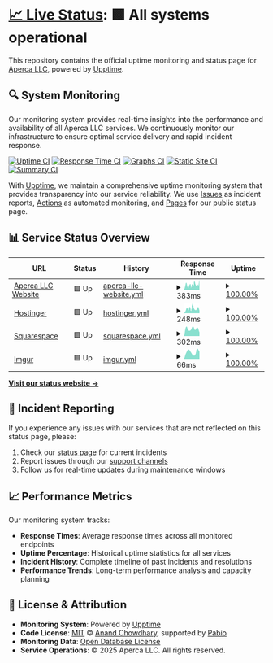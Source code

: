 # [📈 Live Status](https://apercallc.github.io/apercallc-upptime): <!--live status--> **🟩 All systems operational**

This repository contains the official uptime monitoring and status page for [Aperca LLC](https://apercallc.com), powered by [Upptime](https://github.com/upptime/upptime).

## 🔍 System Monitoring

Our monitoring system provides real-time insights into the performance and availability of all Aperca LLC services. We continuously monitor our infrastructure to ensure optimal service delivery and rapid incident response.

[![Uptime CI](https://github.com/apercallc/apercallc-upptime/workflows/Uptime%20CI/badge.svg)](https://github.com/apercallc/apercallc-upptime/actions?query=workflow%3A%22Uptime+CI%22)
[![Response Time CI](https://github.com/apercallc/apercallc-upptime/workflows/Response%20Time%20CI/badge.svg)](https://github.com/apercallc/apercallc-upptime/actions?query=workflow%3A%22Response+Time+CI%22)
[![Graphs CI](https://github.com/apercallc/apercallc-upptime/workflows/Graphs%20CI/badge.svg)](https://github.com/apercallc/apercallc-upptime/actions?query=workflow%3A%22Graphs+CI%22)
[![Static Site CI](https://github.com/apercallc/apercallc-upptime/workflows/Static%20Site%20CI/badge.svg)](https://github.com/apercallc/apercallc-upptime/actions?query=workflow%3A%22Static+Site+CI%22)
[![Summary CI](https://github.com/apercallc/apercallc-upptime/workflows/Summary%20CI/badge.svg)](https://github.com/apercallc/apercallc-upptime/actions?query=workflow%3A%22Summary+CI%22)

With [Upptime](https://upptime.js.org), we maintain a comprehensive uptime monitoring system that provides transparency into our service reliability. We use [Issues](https://github.com/apercallc/apercallc-upptime/issues) as incident reports, [Actions](https://github.com/apercallc/apercallc-upptime/actions) as automated monitoring, and [Pages](https://apercallc.github.io/apercallc-upptime) for our public status page.

## 📊 Service Status Overview

<!--start: status pages-->
<!-- This summary is generated by Upptime (https://github.com/upptime/upptime) -->
<!-- Do not edit this manually, your changes will be overwritten -->
<!-- prettier-ignore -->
| URL | Status | History | Response Time | Uptime |
| --- | ------ | ------- | ------------- | ------ |
| <img alt="" src="https://icons.duckduckgo.com/ip3/apercallc.com.ico" height="13"> [Aperca LLC Website](https://apercallc.com) | 🟩 Up | [aperca-llc-website.yml](https://github.com/apercallc/apercallc-upptime/commits/HEAD/history/aperca-llc-website.yml) | <details><summary><img alt="Response time graph" src="./graphs/aperca-llc-website/response-time-week.png" height="20"> 383ms</summary><br><a href="https://apercallc.github.io/apercallc-upptime/history/aperca-llc-website"><img alt="Response time 383" src="https://img.shields.io/endpoint?url=https%3A%2F%2Fraw.githubusercontent.com%2Fapercallc%2Fapercallc-upptime%2FHEAD%2Fapi%2Faperca-llc-website%2Fresponse-time.json"></a><br><a href="https://apercallc.github.io/apercallc-upptime/history/aperca-llc-website"><img alt="24-hour response time 556" src="https://img.shields.io/endpoint?url=https%3A%2F%2Fraw.githubusercontent.com%2Fapercallc%2Fapercallc-upptime%2FHEAD%2Fapi%2Faperca-llc-website%2Fresponse-time-day.json"></a><br><a href="https://apercallc.github.io/apercallc-upptime/history/aperca-llc-website"><img alt="7-day response time 383" src="https://img.shields.io/endpoint?url=https%3A%2F%2Fraw.githubusercontent.com%2Fapercallc%2Fapercallc-upptime%2FHEAD%2Fapi%2Faperca-llc-website%2Fresponse-time-week.json"></a><br><a href="https://apercallc.github.io/apercallc-upptime/history/aperca-llc-website"><img alt="30-day response time 383" src="https://img.shields.io/endpoint?url=https%3A%2F%2Fraw.githubusercontent.com%2Fapercallc%2Fapercallc-upptime%2FHEAD%2Fapi%2Faperca-llc-website%2Fresponse-time-month.json"></a><br><a href="https://apercallc.github.io/apercallc-upptime/history/aperca-llc-website"><img alt="1-year response time 383" src="https://img.shields.io/endpoint?url=https%3A%2F%2Fraw.githubusercontent.com%2Fapercallc%2Fapercallc-upptime%2FHEAD%2Fapi%2Faperca-llc-website%2Fresponse-time-year.json"></a></details> | <details><summary><a href="https://apercallc.github.io/apercallc-upptime/history/aperca-llc-website">100.00%</a></summary><a href="https://apercallc.github.io/apercallc-upptime/history/aperca-llc-website"><img alt="All-time uptime 100.00%" src="https://img.shields.io/endpoint?url=https%3A%2F%2Fraw.githubusercontent.com%2Fapercallc%2Fapercallc-upptime%2FHEAD%2Fapi%2Faperca-llc-website%2Fuptime.json"></a><br><a href="https://apercallc.github.io/apercallc-upptime/history/aperca-llc-website"><img alt="24-hour uptime 100.00%" src="https://img.shields.io/endpoint?url=https%3A%2F%2Fraw.githubusercontent.com%2Fapercallc%2Fapercallc-upptime%2FHEAD%2Fapi%2Faperca-llc-website%2Fuptime-day.json"></a><br><a href="https://apercallc.github.io/apercallc-upptime/history/aperca-llc-website"><img alt="7-day uptime 100.00%" src="https://img.shields.io/endpoint?url=https%3A%2F%2Fraw.githubusercontent.com%2Fapercallc%2Fapercallc-upptime%2FHEAD%2Fapi%2Faperca-llc-website%2Fuptime-week.json"></a><br><a href="https://apercallc.github.io/apercallc-upptime/history/aperca-llc-website"><img alt="30-day uptime 100.00%" src="https://img.shields.io/endpoint?url=https%3A%2F%2Fraw.githubusercontent.com%2Fapercallc%2Fapercallc-upptime%2FHEAD%2Fapi%2Faperca-llc-website%2Fuptime-month.json"></a><br><a href="https://apercallc.github.io/apercallc-upptime/history/aperca-llc-website"><img alt="1-year uptime 100.00%" src="https://img.shields.io/endpoint?url=https%3A%2F%2Fraw.githubusercontent.com%2Fapercallc%2Fapercallc-upptime%2FHEAD%2Fapi%2Faperca-llc-website%2Fuptime-year.json"></a></details>
| <img alt="" src="https://icons.duckduckgo.com/ip3/www.hostinger.com.ico" height="13"> [Hostinger](https://www.hostinger.com/) | 🟩 Up | [hostinger.yml](https://github.com/apercallc/apercallc-upptime/commits/HEAD/history/hostinger.yml) | <details><summary><img alt="Response time graph" src="./graphs/hostinger/response-time-week.png" height="20"> 248ms</summary><br><a href="https://apercallc.github.io/apercallc-upptime/history/hostinger"><img alt="Response time 241" src="https://img.shields.io/endpoint?url=https%3A%2F%2Fraw.githubusercontent.com%2Fapercallc%2Fapercallc-upptime%2FHEAD%2Fapi%2Fhostinger%2Fresponse-time.json"></a><br><a href="https://apercallc.github.io/apercallc-upptime/history/hostinger"><img alt="24-hour response time 246" src="https://img.shields.io/endpoint?url=https%3A%2F%2Fraw.githubusercontent.com%2Fapercallc%2Fapercallc-upptime%2FHEAD%2Fapi%2Fhostinger%2Fresponse-time-day.json"></a><br><a href="https://apercallc.github.io/apercallc-upptime/history/hostinger"><img alt="7-day response time 248" src="https://img.shields.io/endpoint?url=https%3A%2F%2Fraw.githubusercontent.com%2Fapercallc%2Fapercallc-upptime%2FHEAD%2Fapi%2Fhostinger%2Fresponse-time-week.json"></a><br><a href="https://apercallc.github.io/apercallc-upptime/history/hostinger"><img alt="30-day response time 241" src="https://img.shields.io/endpoint?url=https%3A%2F%2Fraw.githubusercontent.com%2Fapercallc%2Fapercallc-upptime%2FHEAD%2Fapi%2Fhostinger%2Fresponse-time-month.json"></a><br><a href="https://apercallc.github.io/apercallc-upptime/history/hostinger"><img alt="1-year response time 241" src="https://img.shields.io/endpoint?url=https%3A%2F%2Fraw.githubusercontent.com%2Fapercallc%2Fapercallc-upptime%2FHEAD%2Fapi%2Fhostinger%2Fresponse-time-year.json"></a></details> | <details><summary><a href="https://apercallc.github.io/apercallc-upptime/history/hostinger">100.00%</a></summary><a href="https://apercallc.github.io/apercallc-upptime/history/hostinger"><img alt="All-time uptime 100.00%" src="https://img.shields.io/endpoint?url=https%3A%2F%2Fraw.githubusercontent.com%2Fapercallc%2Fapercallc-upptime%2FHEAD%2Fapi%2Fhostinger%2Fuptime.json"></a><br><a href="https://apercallc.github.io/apercallc-upptime/history/hostinger"><img alt="24-hour uptime 100.00%" src="https://img.shields.io/endpoint?url=https%3A%2F%2Fraw.githubusercontent.com%2Fapercallc%2Fapercallc-upptime%2FHEAD%2Fapi%2Fhostinger%2Fuptime-day.json"></a><br><a href="https://apercallc.github.io/apercallc-upptime/history/hostinger"><img alt="7-day uptime 100.00%" src="https://img.shields.io/endpoint?url=https%3A%2F%2Fraw.githubusercontent.com%2Fapercallc%2Fapercallc-upptime%2FHEAD%2Fapi%2Fhostinger%2Fuptime-week.json"></a><br><a href="https://apercallc.github.io/apercallc-upptime/history/hostinger"><img alt="30-day uptime 100.00%" src="https://img.shields.io/endpoint?url=https%3A%2F%2Fraw.githubusercontent.com%2Fapercallc%2Fapercallc-upptime%2FHEAD%2Fapi%2Fhostinger%2Fuptime-month.json"></a><br><a href="https://apercallc.github.io/apercallc-upptime/history/hostinger"><img alt="1-year uptime 100.00%" src="https://img.shields.io/endpoint?url=https%3A%2F%2Fraw.githubusercontent.com%2Fapercallc%2Fapercallc-upptime%2FHEAD%2Fapi%2Fhostinger%2Fuptime-year.json"></a></details>
| <img alt="" src="https://icons.duckduckgo.com/ip3/www.squarespace.com.ico" height="13"> [Squarespace](https://www.squarespace.com/) | 🟩 Up | [squarespace.yml](https://github.com/apercallc/apercallc-upptime/commits/HEAD/history/squarespace.yml) | <details><summary><img alt="Response time graph" src="./graphs/squarespace/response-time-week.png" height="20"> 302ms</summary><br><a href="https://apercallc.github.io/apercallc-upptime/history/squarespace"><img alt="Response time 326" src="https://img.shields.io/endpoint?url=https%3A%2F%2Fraw.githubusercontent.com%2Fapercallc%2Fapercallc-upptime%2FHEAD%2Fapi%2Fsquarespace%2Fresponse-time.json"></a><br><a href="https://apercallc.github.io/apercallc-upptime/history/squarespace"><img alt="24-hour response time 151" src="https://img.shields.io/endpoint?url=https%3A%2F%2Fraw.githubusercontent.com%2Fapercallc%2Fapercallc-upptime%2FHEAD%2Fapi%2Fsquarespace%2Fresponse-time-day.json"></a><br><a href="https://apercallc.github.io/apercallc-upptime/history/squarespace"><img alt="7-day response time 302" src="https://img.shields.io/endpoint?url=https%3A%2F%2Fraw.githubusercontent.com%2Fapercallc%2Fapercallc-upptime%2FHEAD%2Fapi%2Fsquarespace%2Fresponse-time-week.json"></a><br><a href="https://apercallc.github.io/apercallc-upptime/history/squarespace"><img alt="30-day response time 326" src="https://img.shields.io/endpoint?url=https%3A%2F%2Fraw.githubusercontent.com%2Fapercallc%2Fapercallc-upptime%2FHEAD%2Fapi%2Fsquarespace%2Fresponse-time-month.json"></a><br><a href="https://apercallc.github.io/apercallc-upptime/history/squarespace"><img alt="1-year response time 326" src="https://img.shields.io/endpoint?url=https%3A%2F%2Fraw.githubusercontent.com%2Fapercallc%2Fapercallc-upptime%2FHEAD%2Fapi%2Fsquarespace%2Fresponse-time-year.json"></a></details> | <details><summary><a href="https://apercallc.github.io/apercallc-upptime/history/squarespace">100.00%</a></summary><a href="https://apercallc.github.io/apercallc-upptime/history/squarespace"><img alt="All-time uptime 100.00%" src="https://img.shields.io/endpoint?url=https%3A%2F%2Fraw.githubusercontent.com%2Fapercallc%2Fapercallc-upptime%2FHEAD%2Fapi%2Fsquarespace%2Fuptime.json"></a><br><a href="https://apercallc.github.io/apercallc-upptime/history/squarespace"><img alt="24-hour uptime 100.00%" src="https://img.shields.io/endpoint?url=https%3A%2F%2Fraw.githubusercontent.com%2Fapercallc%2Fapercallc-upptime%2FHEAD%2Fapi%2Fsquarespace%2Fuptime-day.json"></a><br><a href="https://apercallc.github.io/apercallc-upptime/history/squarespace"><img alt="7-day uptime 100.00%" src="https://img.shields.io/endpoint?url=https%3A%2F%2Fraw.githubusercontent.com%2Fapercallc%2Fapercallc-upptime%2FHEAD%2Fapi%2Fsquarespace%2Fuptime-week.json"></a><br><a href="https://apercallc.github.io/apercallc-upptime/history/squarespace"><img alt="30-day uptime 100.00%" src="https://img.shields.io/endpoint?url=https%3A%2F%2Fraw.githubusercontent.com%2Fapercallc%2Fapercallc-upptime%2FHEAD%2Fapi%2Fsquarespace%2Fuptime-month.json"></a><br><a href="https://apercallc.github.io/apercallc-upptime/history/squarespace"><img alt="1-year uptime 100.00%" src="https://img.shields.io/endpoint?url=https%3A%2F%2Fraw.githubusercontent.com%2Fapercallc%2Fapercallc-upptime%2FHEAD%2Fapi%2Fsquarespace%2Fuptime-year.json"></a></details>
| <img alt="" src="https://icons.duckduckgo.com/ip3/imgur.com.ico" height="13"> [Imgur](https://imgur.com/) | 🟩 Up | [imgur.yml](https://github.com/apercallc/apercallc-upptime/commits/HEAD/history/imgur.yml) | <details><summary><img alt="Response time graph" src="./graphs/imgur/response-time-week.png" height="20"> 66ms</summary><br><a href="https://apercallc.github.io/apercallc-upptime/history/imgur"><img alt="Response time 70" src="https://img.shields.io/endpoint?url=https%3A%2F%2Fraw.githubusercontent.com%2Fapercallc%2Fapercallc-upptime%2FHEAD%2Fapi%2Fimgur%2Fresponse-time.json"></a><br><a href="https://apercallc.github.io/apercallc-upptime/history/imgur"><img alt="24-hour response time 69" src="https://img.shields.io/endpoint?url=https%3A%2F%2Fraw.githubusercontent.com%2Fapercallc%2Fapercallc-upptime%2FHEAD%2Fapi%2Fimgur%2Fresponse-time-day.json"></a><br><a href="https://apercallc.github.io/apercallc-upptime/history/imgur"><img alt="7-day response time 66" src="https://img.shields.io/endpoint?url=https%3A%2F%2Fraw.githubusercontent.com%2Fapercallc%2Fapercallc-upptime%2FHEAD%2Fapi%2Fimgur%2Fresponse-time-week.json"></a><br><a href="https://apercallc.github.io/apercallc-upptime/history/imgur"><img alt="30-day response time 70" src="https://img.shields.io/endpoint?url=https%3A%2F%2Fraw.githubusercontent.com%2Fapercallc%2Fapercallc-upptime%2FHEAD%2Fapi%2Fimgur%2Fresponse-time-month.json"></a><br><a href="https://apercallc.github.io/apercallc-upptime/history/imgur"><img alt="1-year response time 70" src="https://img.shields.io/endpoint?url=https%3A%2F%2Fraw.githubusercontent.com%2Fapercallc%2Fapercallc-upptime%2FHEAD%2Fapi%2Fimgur%2Fresponse-time-year.json"></a></details> | <details><summary><a href="https://apercallc.github.io/apercallc-upptime/history/imgur">100.00%</a></summary><a href="https://apercallc.github.io/apercallc-upptime/history/imgur"><img alt="All-time uptime 100.00%" src="https://img.shields.io/endpoint?url=https%3A%2F%2Fraw.githubusercontent.com%2Fapercallc%2Fapercallc-upptime%2FHEAD%2Fapi%2Fimgur%2Fuptime.json"></a><br><a href="https://apercallc.github.io/apercallc-upptime/history/imgur"><img alt="24-hour uptime 100.00%" src="https://img.shields.io/endpoint?url=https%3A%2F%2Fraw.githubusercontent.com%2Fapercallc%2Fapercallc-upptime%2FHEAD%2Fapi%2Fimgur%2Fuptime-day.json"></a><br><a href="https://apercallc.github.io/apercallc-upptime/history/imgur"><img alt="7-day uptime 100.00%" src="https://img.shields.io/endpoint?url=https%3A%2F%2Fraw.githubusercontent.com%2Fapercallc%2Fapercallc-upptime%2FHEAD%2Fapi%2Fimgur%2Fuptime-week.json"></a><br><a href="https://apercallc.github.io/apercallc-upptime/history/imgur"><img alt="30-day uptime 100.00%" src="https://img.shields.io/endpoint?url=https%3A%2F%2Fraw.githubusercontent.com%2Fapercallc%2Fapercallc-upptime%2FHEAD%2Fapi%2Fimgur%2Fuptime-month.json"></a><br><a href="https://apercallc.github.io/apercallc-upptime/history/imgur"><img alt="1-year uptime 100.00%" src="https://img.shields.io/endpoint?url=https%3A%2F%2Fraw.githubusercontent.com%2Fapercallc%2Fapercallc-upptime%2FHEAD%2Fapi%2Fimgur%2Fuptime-year.json"></a></details>

<!--end: status pages-->

[**Visit our status website →**](https://apercallc.github.io/apercallc-upptime)

## 🚨 Incident Reporting

If you experience any issues with our services that are not reflected on this status page, please:

1. Check our [status page](https://apercallc.github.io/apercallc-upptime) for current incidents
2. Report issues through our [support channels](https://apercallc.com/contact.php)
3. Follow us for real-time updates during maintenance windows

## 📈 Performance Metrics

Our monitoring system tracks:

- **Response Times**: Average response times across all monitored endpoints
- **Uptime Percentage**: Historical uptime statistics for all services
- **Incident History**: Complete timeline of past incidents and resolutions
- **Performance Trends**: Long-term performance analysis and capacity planning

## 📄 License & Attribution

- **Monitoring System**: Powered by [Upptime](https://github.com/upptime/upptime)
- **Code License**: [MIT](./LICENSE) © [Anand Chowdhary](https://anandchowdhary.com), supported by [Pabio](https://pabio.com)
- **Monitoring Data**: [Open Database License](https://opendatacommons.org/licenses/odbl/1-0/)
- **Service Operations**: © 2025 Aperca LLC. All rights reserved.
